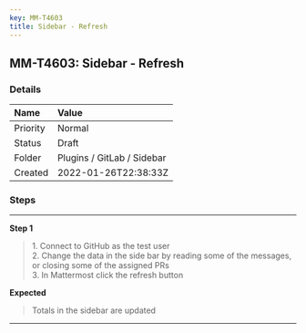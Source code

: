 ```yaml
---
key: MM-T4603
title: Sidebar - Refresh
---
```


## MM-T4603: Sidebar - Refresh

### Details

| Name     | Value                      |
| :------- | :------------------------- |
| Priority | Normal                     |
| Status   | Draft                      |
| Folder   | Plugins / GitLab / Sidebar |
| Created  | 2022-01-26T22:38:33Z       |

### Steps

<hr/>

**Step 1**

> <article>1. Connect to GitHub as the test user<br />2. Change the data in the side bar by reading some of the messages, or closing some of the assigned PRs<br />3. In Mattermost click the refresh button</article>

**Expected**

> <article>Totals in the sidebar are updated</article>

<hr/>
